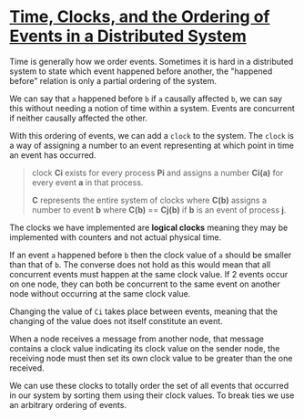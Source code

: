 # [Time, Clocks, and the Ordering of Events in a Distributed System](https://lamport.azurewebsites.net/pubs/time-clocks.pdf)

Time is generally how we order events. Sometimes it is hard in a distributed system to state which event happened before another, the "happened before" relation is only a partial ordering of the system.

We can say that `a` happened before `b` if `a` causally affected `b`, we can say this without needing a notion of time within a system. Events are concurrent if neither causally affected the other.

With this ordering of events, we can add a `clock` to the system. The `clock` is a way of assigning a number to an event representing at which point in time an event has occurred. 

> clock **Ci** exists for every process **Pi** and assigns a number **Ci(a)** for every event **a** in that process.
>
> **C** represents the entire system of clocks where **C(b)**  assigns a number to event **b** where **C(b)** == **Cj(b)** if **b** is an event of process **j**.

The clocks we have implemented are **logical clocks** meaning they may be implemented with counters and not actual physical time. 

If an event `a` happened before `b` then the clock value of `a` should be smaller than that of `b`. The converse does not hold as this would mean that all concurrent events must happen at the same clock value. If 2 events occur on one node, they can both be concurrent to the same event on another node without occurring at the same clock value.

Changing the value of ``Ci`` takes place between events, meaning that the changing of the value does not itself constitute an event.

When a node receives a message from another node, that message contains a clock value indicating its clock value on the sender node, the receiving node must then set its own clock value to be greater than the one received.

We can use these clocks to totally order the set of all events that occurred in our system by sorting them using their clock values. To break ties we use an arbitrary ordering of events.
